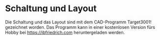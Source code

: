 # Schaltung und Layout
Die Schaltung und das Layout sind mit dem CAD-Programm Target3001! gezeichnet worden.
Das Programm kann in einer kostenlosen Version fürs Hobby bei https://ibfriedrich.com heruntergeladen werden.
